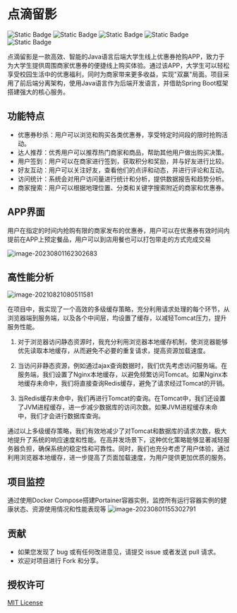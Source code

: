 # 点滴留影
![Static Badge](https://img.shields.io/badge/Boot-2.3.2.RELEASE-blue)  ![Static Badge](https://img.shields.io/badge/MySQL-8.0.26-blue)  ![Static Badge](https://img.shields.io/badge/hutool-5.7.17-blue)  ![Static Badge](https://img.shields.io/badge/caffeine-2.8.5-blue)   ![Static Badge](https://img.shields.io/badge/RabbitMQ-5.9.0-blue)


点滴留影是一款高效、智能的Java语言后端大学生线上优惠券抢购APP，致力于为大学生提供周围商家优惠券的便捷线上购买体验。通过该APP，大学生可以轻松享受校园生活中的优惠福利，同时为商家带来更多收益，实现"双赢"局面。项目采用了前后端分离架构，使用Java语言作为后端开发语言，并借助Spring Boot框架搭建强大的核心服务。

## 功能特点

- 优惠券秒杀：用户可以浏览和购买各类优惠券，享受特定时间段的限时抢购活动。
- 达人推荐：优秀用户可以推荐热门商家和商品，帮助其他用户做出购买决策。
- 用户签到：用户可以在商家进行签到，获取积分和奖励，并与好友进行比较。
- 好友互动：用户可以关注好友，查看他们的点评和动态，并进行评论和互动。
- 访问统计：系统会对用户访问量进行统计和分析，提供数据报告和趋势分析。
- 商家搜索：用户可以根据地理位置、分类和关键字搜索附近的商家和优惠券。

## APP界面
用户在指定的时间内抢购有限的商家发布的优惠券，用户可以在优惠券有效时间内提前在APP上预定餐品，用户可以到店用餐也可以打包带走的方式完成交易
<!--
<div style="display: flex; flex-wrap: wrap;">
  <img src="https://cdn.staticaly.com/gh/GhostQinMo/ImageBed@master/redis6/image-20230801150126063.png" alt="Image 1" style="flex: 1; max-width: 33%; padding: 5px;">
  <img src="https://cdn.staticaly.com/gh/GhostQinMo/ImageBed@master/redis6/image-20230801150007975.png" alt="Image 2" style="flex: 1; max-width: 33%; padding: 5px;">
  <img src="https://cdn.staticaly.com/gh/GhostQinMo/ImageBed@master/redis6/image-20230722203607652.png" alt="Image 3" style="flex: 1; max-width: 33%; padding: 5px;">
</div>
-->
![image-20230801162302683](https://cdn.staticaly.com/gh/GhostQinMo/ImageBed@master/redis6/image-20230801162302683.png)



## 高性能分析
![image-20210821080511581](https://cdn.staticaly.com/gh/GhostQinMo/ImageBed@master/redis6/image-20210821080511581.png)

在项目中，我实现了一个高效的多级缓存策略，充分利用请求处理的每个环节，从浏览器端到服务端，以及各个中间层，均设置了缓存，以减轻Tomcat压力，提升服务性能。

1. 对于浏览器访问静态资源时，我充分利用浏览器本地缓存机制，使浏览器能够优先读取本地缓存，从而避免不必要的重复请求，提高资源加载速度。

2. 当访问非静态资源，例如通过ajax查询数据时，我们优先考虑访问服务端。在服务端，我们设置了Nginx本地缓存，以避免频繁访问Tomcat。如果Nginx本地缓存未命中，我们将直接查询Redis缓存，避免了请求经过Tomcat的开销。

3. 当Redis缓存未命中，我们再进行Tomcat的查询。在Tomcat中，我们还设置了JVM进程缓存，进一步减少数据库的访问次数。如果JVM进程缓存未命中，我们才会进行数据库查询。

通过以上多级缓存策略，我们有效地减少了对Tomcat和数据库的请求次数，极大地提升了系统的响应速度和性能。在高并发场景下，这种优化策略能够显著减轻服务器负担，确保系统的稳定性和可靠性。同时，我们也充分考虑了用户体验，通过利用浏览器本地缓存，进一步提高了页面加载速度，为用户提供更加优质的服务。

## 项目监控
通过使用Docker Compose搭建Portainer容器实例，监控所有运行容器实例的健康状态、资源使用情况和性能表现等
![image-20230801155302791](https://cdn.staticaly.com/gh/GhostQinMo/ImageBed@master/redis6/image-20230801155302791.png)

## 贡献

- 如果您发现了 bug 或有任何改进意见，请提交 issue 或者发送 pull 请求。
- 欢迎对项目进行 Fork 和分享。

## 授权许可

[MIT License](https://opensource.org/licenses/MIT)
